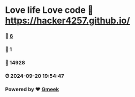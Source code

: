 # Love life Love code :link: https://hacker4257.github.io/ 
### :page_facing_up: [6](https://hacker4257.github.io//tag.html) 
### :speech_balloon: 1 
### :hibiscus: 14928 
### :alarm_clock: 2024-09-20 19:54:47 
### Powered by :heart: [Gmeek](https://github.com/Meekdai/Gmeek)
